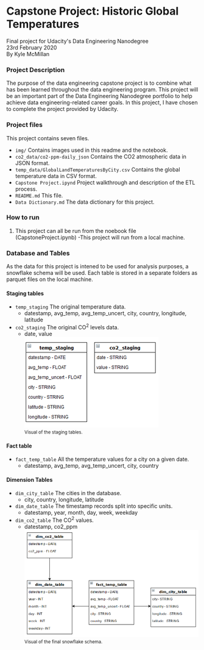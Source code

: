 # Capstone Project: Historic Global Temperatures 
Final project for Udacity's Data Engineering Nanodegree  
23rd February 2020  
By Kyle McMillan

### Project Description
The purpose of the data engineering capstone project is to combine what has been learned throughout the data engineering program. This project will be an important part of the Data Engineering Nanodegree portfolio to help achieve data engineering-related career goals. In this project, I have chosen to complete the project provided by Udacity.


### Project files
This project contains seven files.
- `img/` Contains images used in this readme and the notebook.
- `co2_data/co2-ppm-daily_json` Contains the CO2 atmospheric data in JSON format.
- `temp_data/GlobalLandTemperaturesByCity.csv` Contains the global temperature data in CSV format.
- `Capstone Project.ipynd` Project walkthrough and description of the ETL process.
- `README.md` This file.
- `Data Dictionary.md` The data dictionary for this project.


### How to run
1. This project can all be run from the noebook file (CapstoneProject.ipynb)
    -This project will run from a local machine.


### Database and Tables
As the data for this project is intened to be used for analysis purposes, a snowflake schema will be used. Each table is stored in a separate folders as parquet files on the local machine.  

#### Staging tables
- `temp_staging` The original temperature data.
    - datestamp, avg_temp, avg_temp_uncert, city, country, longitude, latitude
- `co2_staging`  The original CO<sup>2</sup> levels data.
    - date, value  
![Schema](img/staging_schemas.PNG)  
<small>Visual of the staging tables.</small>  

#### Fact table
- `fact_temp_table` All the temperature values for a city on a given date.
    - datestamp, avg_temp, avg_temp_uncert, city, country
    
#### Dimension Tables
- `dim_city_table` The cities in the database. 
    - city, country, longitude, latitude
- `dim_date_table`  The timestamp records split into specific units. 
    - datestamp, year, month, day, week, weekday
- `dim_co2_table` The CO<sup>2</sup> values.
    - datestamp, co2_ppm      
![Schema](img/tables.PNG)  
<small>Visual of the final snowflake schema.</small>
